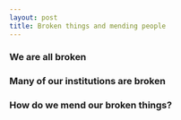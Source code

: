 ```yaml
---
layout: post
title: Broken things and mending people
---
```


### We are all broken



### Many of our institutions are broken



### How do we mend our broken things? 